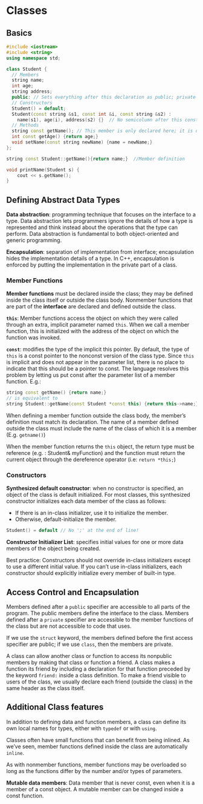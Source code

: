 
# Classes

## Basics

```c++
#include <iostream>
#include <string>
using namespace std;

class Student { 
  // Members
  string name;
  int age;
  string address;  
  public: // Sets everything after this declaration as public; private does the same
  // Constructors
  Student() = default;
  Student(const string &s1, const int &i, const string &s2) :
    name(s1), age(i), address(s2) {}  // No semicolumn after this constructor!!! 
  // Methods
  string const getName(); // This member is only declared here; it is defined outside the class
  int const getAge() {return age;}
  void setName(const string newName) {name = newName;}
};

string const Student::getName(){return name;}  //Member definition

void printName(Student s) {
    cout << s.getName();
}
```

## Defining Abstract Data Types

**Data abstraction**: programming technique that focuses on the interface to a type. Data abstraction lets programmers ignore the details of how a type is represented and think instead about the operations that the type can perform. Data abstraction is fundamental to both object-oriented and generic programming.

**Encapsulation**: separation of implementation from interface; encapsulation hides the implementation details of a type. In C++, encapsulation is enforced by putting the implementation in the private part of a class.

### Member Functions

**Member functions** must be declared inside the class; they may be defined inside the class itself or outside the class body. Nonmember functions that are part of the **interface** are declared and defined outside the class.

**`this`**: Member functions access the object on which they were called through an extra, implicit parameter named `this`. When we call a member function, this is initialized with the address of the object on which the function was invoked.

**`const`**: modifies the type of the implicit this pointer. By default, the type of `this` is a const pointer to the nonconst version of the class type. Since `this` is implicit and does not appear in the parameter list, there is no place to indicate that this should be a pointer to const. The language resolves this problem by letting us put const after the parameter list of a member function. E.g.:
```c++
string const getName() {return name;}
// is equivalent to
string Student::getName(const Student *const this) {return this->name;}
```

When defining a member function outside the class body, the member’s definition must match its declaration. The name of a member defined outside the class must include the name of the class of which it is a member (E.g. `getname()`)

When the member function returns the `this` object, the return type must be reference (e.g. : Student& myFunction) and the function must return the current object through the dereference operator (i.e: `return *this;`)

### Constructors

**Synthesized default constructor**: when no constructor is specified, an object of the class is default initialized. For most classes, this synthesized constructor initializes each data member of the class as follows:
- If there is an in-class initializer, use it to initialize the member.
- Otherwise, default-initialize the member.
```c++
Student() = default // No ';' at the end of line!
```

**Constructor Initializer List**: specifies initial values for one or more data members of the object being created.

Best practice: Constructors should not override in-class initializers except to use a different initial value. If you can’t use in-class initializers, each constructor should explicitly initialize every member of built-in type.

## Access Control and Encapsulation

Members defined after a `public` specifier are accessible to all parts of the program. The public members define the interface to the class. Members defined after a `private` specifier are accessible to the member functions of the class but are not accessible to code that uses.

If we use the `struct` keyword, the members defined before the first access specifier are public; if we use `class`, then the members are private.

A class can allow another class or function to access its nonpublic members by making that class or function a friend. A class makes a function its friend by including a declaration for that function preceded by the keyword `friend:` inside a class definition. To make a friend visible to users of the class, we usually declare each friend (outside the class) in the same header as the class itself.

## Additional Class features

In addition to defining data and function members, a class can define its own local names for types, either with `typedef` or with `using`.

Classes often have small functions that can benefit from being inlined.  As we’ve seen, member functions defined inside the class are automatically `inline`.

As with nonmember functions, member functions may be overloaded so long as the functions differ by the number and/or types of parameters.

**Mutable data members**: Data member that is never const, even when it is a member of a const object. A mutable member can be changed inside a const function.
